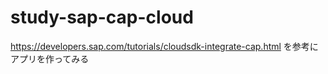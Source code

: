 # study-sap-cap-cloud

https://developers.sap.com/tutorials/cloudsdk-integrate-cap.html を参考にアプリを作ってみる
